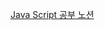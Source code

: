 [Java Script 공부 노션](https://www.notion.so/3db89b48694c442981f104e0a5d73a7e?v=58d6655da92e47ce865bbbf89abbf81e&pvs=4)


